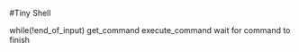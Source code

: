 #Tiny Shell

while(!end_of_input)
    get_command
    execute_command
    wait for command to finish
